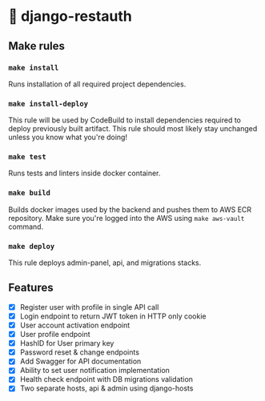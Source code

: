 # 🍔 django-restauth

## Make rules

### `make install`

Runs installation of all required project dependencies.

### `make install-deploy`

This rule will be used by CodeBuild to install dependencies required to deploy previously built artifact. This rule
should most likely stay unchanged unless you know what you're doing!

### `make test`

Runs tests and linters inside docker container.

### `make build`

Builds docker images used by the backend and pushes them to AWS ECR repository. Make sure you're logged into the AWS
using `make aws-vault` command.

### `make deploy`

This rule deploys admin-panel, api, and migrations stacks.

## Features

- [x] Register user with profile in single API call
- [x] Login endpoint to return JWT token in HTTP only cookie
- [x] User account activation endpoint
- [x] User profile endpoint
- [x] HashID for User primary key
- [x] Password reset & change endpoints
- [x] Add Swagger for API documentation
- [x] Ability to set user notification implementation
- [x] Health check endpoint with DB migrations validation
- [x] Two separate hosts, api & admin using django-hosts
